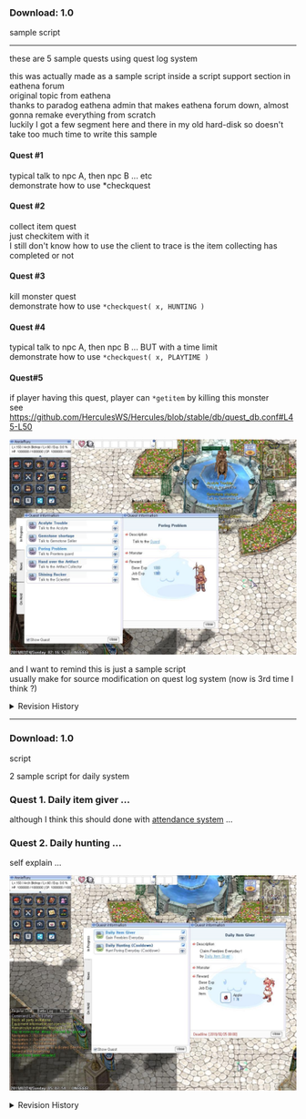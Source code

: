 ### Download: 1.0
sample script

---------------------------------

these are 5 sample quests using quest log system

this was actually made as a sample script inside a script support section in eathena forum  
original topic from eathena  
thanks to paradog eathena admin that makes eathena forum down, almost gonna remake everything from scratch  
luckily I got a few segment here and there in my old hard-disk so doesn't take too much time to write this sample  

#### Quest #1  
typical talk to npc A, then npc B ... etc  
demonstrate how to use *checkquest  

#### Quest #2
collect item quest  
just checkitem with it  
I still don't know how to use the client to trace is the item collecting has completed or not  

#### Quest #3
kill monster quest  
demonstrate how to use `*checkquest( x, HUNTING )`  

#### Quest #4
typical talk to npc A, then npc B ... BUT with a time limit  
demonstrate how to use `*checkquest( x, PLAYTIME )`  

#### Quest#5
if player having this quest, player can `*getitem` by killing this monster  
see https://github.com/HerculesWS/Hercules/blob/stable/db/quest_db.conf#L45-L50

![screen2019Hercules031.jpg](https://raw.githubusercontent.com/AnnieRuru/customs/master/screenshots/screen2019Hercules031.jpg)


and I want to remind this is just a sample script  
usually make for source modification on quest log system (now is 3rd time I think ?)

<details>
<summary>Revision History</summary>

0.1 - script

0.2 - script

0.3 - script
- update to new format, and new script commands

1.0 - script
- update to new format

</details>

--------------------------

### Download: 1.0
script

2 sample script for daily system

### Quest 1. Daily item giver ...
although I think this should done with [attendance system](https://rathena.org/board/topic/117396-you-are-not-allowed-to-use-the-attendance-system/#comment-353681) ...

### Quest 2. Daily hunting ...
self explain ...

![screen2019Hercules032.jpg](https://raw.githubusercontent.com/AnnieRuru/customs/master/screenshots/screen2019Hercules032.jpg)

<details>
<summary>Revision History</summary>

1.0 - script

</details>
